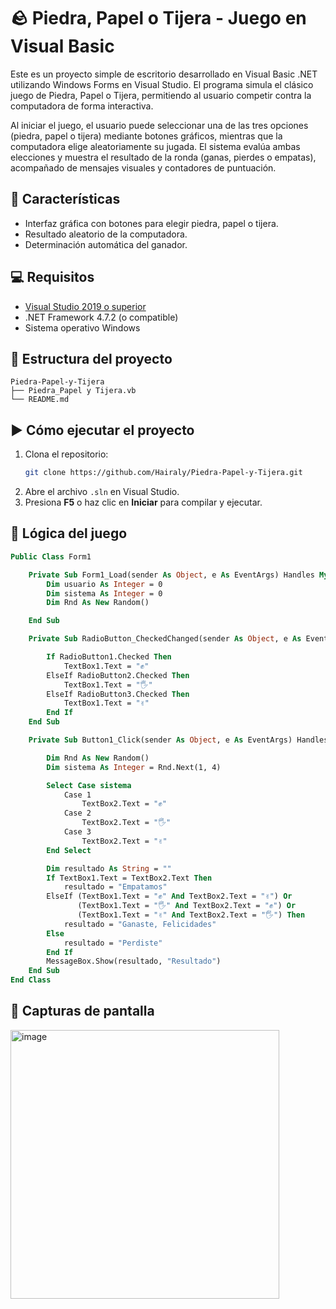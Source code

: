 # 🪨 Piedra, Papel o Tijera - Juego en Visual Basic
Este es un proyecto simple de escritorio desarrollado en Visual Basic .NET utilizando Windows Forms en Visual Studio. El programa simula el clásico juego de Piedra, Papel o Tijera, permitiendo al usuario competir contra la computadora de forma interactiva.

Al iniciar el juego, el usuario puede seleccionar una de las tres opciones (piedra, papel o tijera) mediante botones gráficos, mientras que la computadora elige aleatoriamente su jugada. El sistema evalúa ambas elecciones y muestra el resultado de la ronda (ganas, pierdes o empatas), acompañado de mensajes visuales y contadores de puntuación.

## 🧩 Características

- Interfaz gráfica con botones para elegir piedra, papel o tijera. 
- Resultado aleatorio de la computadora.
- Determinación automática del ganador.


## 💻 Requisitos

- [Visual Studio 2019 o superior](https://visualstudio.microsoft.com/)
- .NET Framework 4.7.2 (o compatible)
- Sistema operativo Windows

## 📁 Estructura del proyecto

```
Piedra-Papel-y-Tijera
├── Piedra_Papel y Tijera.vb
└── README.md
```

## ▶️ Cómo ejecutar el proyecto

1. Clona el repositorio:
   ```bash
   git clone https://github.com/Hairaly/Piedra-Papel-y-Tijera.git
   ```
2. Abre el archivo `.sln` en Visual Studio.
3. Presiona **F5** o haz clic en **Iniciar** para compilar y ejecutar.

## 🧠 Lógica del juego 

```vb
Public Class Form1

    Private Sub Form1_Load(sender As Object, e As EventArgs) Handles MyBase.Load
        Dim usuario As Integer = 0
        Dim sistema As Integer = 0
        Dim Rnd As New Random()

    End Sub

    Private Sub RadioButton_CheckedChanged(sender As Object, e As EventArgs) Handles RadioButton1.CheckedChanged, RadioButton2.CheckedChanged, RadioButton3.CheckedChanged

        If RadioButton1.Checked Then
            TextBox1.Text = "✊"
        ElseIf RadioButton2.Checked Then
            TextBox1.Text = "🖐️"
        ElseIf RadioButton3.Checked Then
            TextBox1.Text = "✌️"
        End If
    End Sub

    Private Sub Button1_Click(sender As Object, e As EventArgs) Handles Button1.Click

        Dim Rnd As New Random()
        Dim sistema As Integer = Rnd.Next(1, 4)

        Select Case sistema
            Case 1
                TextBox2.Text = "✊"
            Case 2
                TextBox2.Text = "🖐️"
            Case 3
                TextBox2.Text = "✌️"
        End Select

        Dim resultado As String = ""
        If TextBox1.Text = TextBox2.Text Then
            resultado = "Empatamos"
        ElseIf (TextBox1.Text = "✊" And TextBox2.Text = "✌️") Or
               (TextBox1.Text = "🖐️" And TextBox2.Text = "✊") Or
               (TextBox1.Text = "✌️" And TextBox2.Text = "🖐️") Then
            resultado = "Ganaste, Felicidades"
        Else
            resultado = "Perdiste"
        End If
        MessageBox.Show(resultado, "Resultado")
    End Sub
End Class

```

## 📸 Capturas de pantalla 

<img width="430" alt="image" src="https://github.com/user-attachments/assets/0fced307-c2c4-4c51-8a39-679cb04ed081" />




